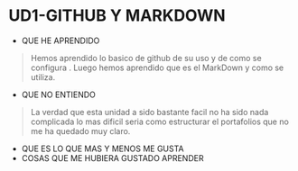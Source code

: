 
# UD1-GITHUB Y MARKDOWN
* QUE HE APRENDIDO
> Hemos aprendido lo basico de github de su uso y de como se configura . Luego hemos aprendido que es el MarkDown y como se utiliza.
* QUE NO ENTIENDO
> La verdad que esta unidad a sido bastante facil no ha sido nada complicada lo mas dificil seria como estructurar el portafolios que no me ha quedado muy claro.
* QUE ES LO QUE MAS Y MENOS ME GUSTA
* COSAS QUE ME HUBIERA GUSTADO APRENDER  
